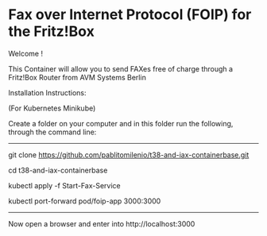 # Fax over Internet Protocol (FOIP) for the Fritz!Box

Welcome !

This Container will allow you to send FAXes free of charge through a Fritz!Box Router
from AVM Systems Berlin

Installation Instructions:

(For Kubernetes Minikube)

Create a folder on your computer and in this folder run the following, through the command line:

----

git clone https://github.com/pablitomilenio/t38-and-iax-containerbase.git

cd t38-and-iax-containerbase

kubectl apply -f Start-Fax-Service

kubectl port-forward pod/foip-app 3000:3000

----

Now open a browser and enter into http://localhost:3000

